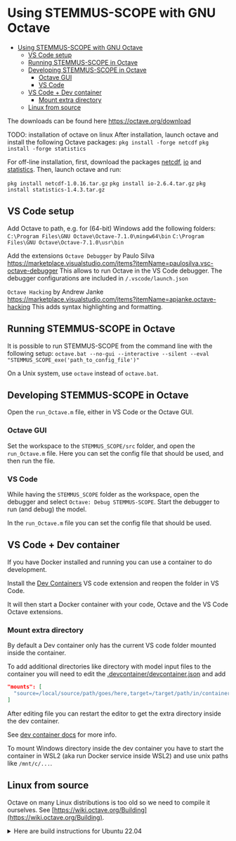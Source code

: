 # Using STEMMUS-SCOPE with GNU Octave

- [Using STEMMUS-SCOPE with GNU Octave](#using-stemmus-scope-with-gnu-octave)
  - [VS Code setup](#vs-code-setup)
  - [Running STEMMUS-SCOPE in Octave](#running-stemmus-scope-in-octave)
  - [Developing STEMMUS-SCOPE in Octave](#developing-stemmus-scope-in-octave)
    - [Octave GUI](#octave-gui)
    - [VS Code](#vs-code)
  - [VS Code + Dev container](#vs-code--dev-container)
    - [Mount extra directory](#mount-extra-directory)
  - [Linux from source](#linux-from-source)

The downloads can be found here
https://octave.org/download

TODO: installation of octave on linux
After installation, launch octave and install the following Octave packages:
`pkg install -forge netcdf`
`pkg install -forge statistics`

For off-line installation, first, download the packages [netcdf](https://octave.sourceforge.io/netcdf/index.html), [io](https://octave.sourceforge.io/io/index.html) and [statistics](https://octave.sourceforge.io/statistics/index.html). Then, launch octave and run:

`pkg install netcdf-1.0.16.tar.gz`
`pkg install io-2.6.4.tar.gz`
`pkg install statistics-1.4.3.tar.gz`

## VS Code setup
Add Octave to path, e.g. for (64-bit) Windows add the following folders:
`C:\Program Files\GNU Octave\Octave-7.1.0\mingw64\bin`
`C:\Program Files\GNU Octave\Octave-7.1.0\usr\bin`

Add the extensions
`Octave Debugger` by Paulo Silva https://marketplace.visualstudio.com/items?itemName=paulosilva.vsc-octave-debugger
This allows to run Octave in the VS Code debugger.
The debugger configurations are included in `/.vscode/launch.json`

`Octave Hacking` by Andrew Janke https://marketplace.visualstudio.com/items?itemName=apjanke.octave-hacking
This adds syntax highlighting and formatting.

## Running STEMMUS-SCOPE in Octave
It is possible to run STEMMUS-SCOPE from the command line with the following setup:
`octave.bat --no-gui --interactive --silent --eval "STEMMUS_SCOPE_exe('path_to_config_file')"`

On a Unix system, use `octave` instead of `octave.bat`.
## Developing STEMMUS-SCOPE in Octave
Open the `run_Octave.m` file, either in VS Code or the Octave GUI.

### Octave GUI
Set the workspace to the `STEMMUS_SCOPE/src` folder, and open the `run_Octave.m` file.
Here you can set the config file that should be used, and then run the file.

### VS Code
While having the `STEMMUS_SCOPE` folder as the workspace, open the debugger and select `Octave: Debug STEMMUS-SCOPE`.
Start the debugger to run (and debug) the model.

In the `run_Octave.m` file you can set the config file that should be used.

## VS Code + Dev container

If you have Docker installed and running you can use a container to do development.

Install the [Dev Containers](https://marketplace.visualstudio.com/items?itemName=ms-vscode-remote.remote-containers) VS code extension and reopen the folder in VS Code.

It will then start a Docker container with your code, Octave and the VS Code Octave extensions.

### Mount extra directory

By default a Dev container only has the current VS code folder mounted inside the container.

To add additional directories like directory with model input files to the container you will need to edit the [.devcontainer/devcontainer.json](.devcontainer/devcontainer.json) and add

```json
"mounts": [
  "source=/local/source/path/goes/here,target=/target/path/in/container/goes/here,type=bind,consistency=cached"
]
```

After editing file you can restart the editor to get the extra directory inside the dev container.

See [dev container docs](https://code.visualstudio.com/remote/advancedcontainers/add-local-file-mount) for more info.

To mount Windows directory inside the dev container you have to start the container in WSL2 (aka run Docker service inside WSL2) and use unix paths like `/mnt/c/...`.

## Linux from source

Octave on many Linux distributions is too old so we need to compile it ourselves.
See [https://wiki.octave.org/Building](https://wiki.octave.org/Building).

<details>
<summary>Here are build instructions for Ubuntu 22.04</summary>

```shell
sudo apt update
# install minimal deps, see https://wiki.octave.org/Octave_for_Debian_systems#The_right_way for all dependencies
sudo apt install -yq wget build-essential gfortran liblapack-dev libblas-dev libpcre3-dev libreadline-dev libnetcdf-dev
wget https://mirror.serverion.com/gnu/octave/octave-7.2.0.tar.gz  # or download from local mirror at https://ftpmirror.gnu.org/octave
tar -zxf octave-7.2.0.tar.gz
cd octave-7.2.0
./configure --prefix=/opt/octave
make -j 6
sudo make install
```

Add `/opt/octave/bin` to PATH environment variable.

```shell
export PATH=$PATH:/opt/octave/bin
```

Install Octave dependencies with

```shell
octave --eval 'pkg install -forge statistics'
octave --eval 'pkg install -forge netcdf'
```
</details>